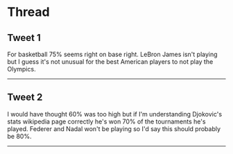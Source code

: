 # Thread

## Tweet 1

For basketball 75% seems right on base right. LeBron James isn't playing but I guess it's not unusual for the best American players to not play the Olympics.

---

## Tweet 2

I would have thought 60% was too high but if I'm understanding Djokovic's stats wikipedia page correctly he's won 70% of the tournaments he's played. Federer and Nadal won't be playing so I'd say this should probably be 80%.

---

